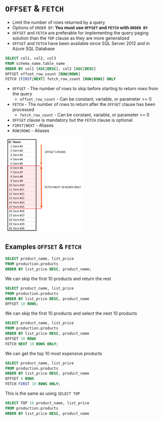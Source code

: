 # `OFFSET` & `FETCH`

- Limit the number of rows returned by a query
- Options of `ORDER BY`: **You must use `OFFSET` and `FETCH` with `ORDER BY`**
- `OFFSET` and `FETCH` are preferable for implementing the query paging solution than the `TOP` clause as they are more generalized
- `OFFSET` and `FETCH` have been available since SQL Server 2012 and in Azure SQL Database

```sql
SELECT col1, col2, col3
FROM schema_name.table_name
ORDER BY col1 [ASC|DESC], col2 [ASC|DESC]
OFFSET offset_row_count [ROW|ROWS]
FETCH [FIRST|NEXT] fetch_row_count [ROW|ROWS] ONLY
```

- `OFFSET` - The number of rows to skip before starting to return rows from the query
  - `offset_row_count` - Can be constant, variable, or parameter >= 0
- `FETCH` - The number of rows to return after the `OFFSET` clause has been processed
  - `fetch_row_count` - Can be constant, variable, or parameter >= 0
- `OFFSET` clause is mandatory but the `FETCH` clause is optional
- `FIRST|NEXT` - Aliases
- `ROW|ROWS` - Aliases

<img src="../../figures/offset-fetch.png" width=50%>

## Examples `OFFSET` & `FETCH`

```sql
SELECT product_name, list_price
FROM production.products
ORDER BY list_price DESC, product_name;
```

We can skip the first 10 products and return the rest

```sql
SELECT product_name, list_price
FROM production.products
ORDER BY list_price DESC, product_name
OFFSET 10 ROWS;
```

We can skip the first 10 products and select the next 10 products

```sql
SELECT product_name, list_price
FROM production.products
ORDER BY list_price DESC, product_name
OFFSET 10 ROWS
FETCH NEXT 10 ROWS ONLY;
```

We can get the top 10 most expensive products

```sql
SELECT product_name, list_price
FROM production.products
ORDER BY list_price DESC, product_name
OFFSET 0 ROWS
FETCH FIRST 10 ROWS ONLY;
```

This is the same as using `SELECT TOP`

```sql
SELECT TOP 10 product_name, list_price
FROM production.products
ORDER BY list_price DESC, product_name
```
